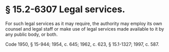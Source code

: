 # § 15.2-6307 Legal services.

<p>For such legal services as it may require, the authority may employ its own counsel and legal staff or make use of legal services made available to it by any public body, or both.</p><p>Code 1950, § 15-944; 1954, c. 645; 1962, c. 623, § 15.1-1327; 1997, c. 587.</p>